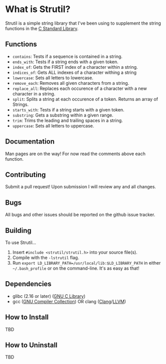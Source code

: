 # What is Strutil?
Strutil is a simple string library that I've been using to supplement the string functions in the [C Standard Library][C Standard Library].

## Functions
- `contains`: Tests if a sequence is contained in a string.
- `ends_with`: Tests if a string ends with a given token.
- `index_of`: Gets the FIRST index of a character within a string.
- `indices_of`: Gets ALL indexes of a character withing a string
- `lowercase`: Sets all letters to lowercase.
- `remove_each`: Removes all given characters from a string.
- `replace_all`: Replaces each occurence of a character with a new character in a string.
- `split`: Splits a string at each occurence of a token. Returns an array of Strings.
- `starts_with`: Tests if a string starts with a given token.
- `substring`: Gets a substring within a given range.
- `trim`: Trims the leading and trailing spaces in a string.
- `uppercase`: Sets all letters to uppercase.

## Documentation
Man pages are on the way! For now read the comments above each function.

## Contributing
Submit a pull request! Upon submission I will review any and all changes.

## Bugs
All bugs and other issues should be reported on the github issue tracker.

## Building
To use Strutil...<br>
1. Insert `#include <strutil/strutil.h>` into your source file(s).<br>
2. Compile with the `-lstrutil` flag.<br>
3. Run `export LD_LIBRARY_PATH=/usr/local/lib:$LD_LIBRARY_PATH` in either `~/.bash_profile` or on the command-line.
It's as easy as that!

## Dependencies
- glibc (2.16 or later) ([GNU C Library][Glibc])
- gcc ([GNU Compiler Collection][GCC]) OR clang ([Clang][Clang]/[LLVM][LLVM])

## How to Install
TBD

## How to Uninstall
TBD

[C Standard Library]: http://en.wikipedia.org/wiki/C_standard_library
[Glibc]: http://en.wikipedia.org/wiki/GNU_C_Library
[GCC]: http://en.wikipedia.org/wiki/GNU_Compiler_Collection
[Clang]: http://en.wikipedia.org/wiki/Clang
[LLVM]: http://en.wikipedia.org/wiki/LLVM

[Gmake]: http://www.gnu.org/software/make/
